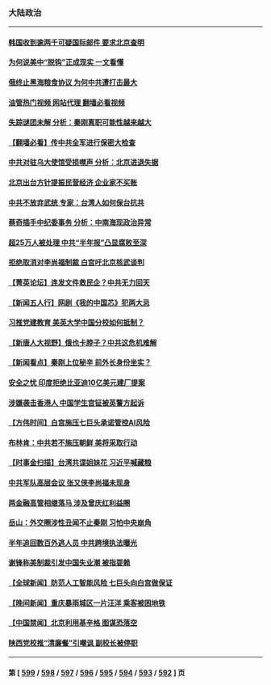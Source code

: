### 大陆政治
---
#### [韩国收到逾两千可疑国际邮件 要求北京查明](../../pages/ncid277/n14040474.md?07240445) 
#### [为何说美中“脱钩”正成现实 一文看懂](../../pages/ncid277/n14040091.md?07240445) 
#### [俄终止黑海粮食协议 为何中共遭打击最大](../../pages/ncid277/n14040090.md?07240445) 
#### [油管热门视频 网站代理 翻墙必看视频](http://138.2.39.72:81/youtube.html?epic-marker?07240445)
#### [失踪谜团未解 分析：秦刚离职可能性越来越大](../../pages/ncid277/n14040169.md?07240445) 
#### [【翻墙必看】传中共全军进行保密大检查](../../pages/ncid277/n14040160.md?07240445) 
#### [中共对驻乌大使馆受损噤声 分析：北京进退失据](../../pages/ncid277/n14040180.md?07240445) 
#### [北京出台方针提振民营经济 企业家不买账](../../pages/ncid277/n14040096.md?07240445) 
#### [中共不放弃武统 专家：台湾人如何保台抗共](../../pages/ncid277/n14039508.md?07240445) 
#### [蔡奇插手中纪委事务 分析：中南海现政治异常](../../pages/ncid277/n14040163.md?07240445) 
#### [超25万人被处理 中共“半年报”凸显腐败至深](../../pages/ncid277/n14040098.md?07240445) 
#### [拒绝取消对李尚福制裁 白宫吁北京核武谈判](../../pages/ncid277/n14040022.md?07240445) 
#### [【菁英论坛】连发文件救民企？中共无力回天](../../pages/ncid277/n14040108.md?07240445) 
#### [【新闻五人行】网剧《我的中国芯》犯两大忌](../../pages/ncid277/n14040094.md?07240445) 
#### [习推党建教育 美英大学中国分校如何抵制？](../../pages/ncid277/n14039715.md?07240445) 
#### [【新唐人大视野】俄也卡脖子？中共这危机难解](../../pages/ncid277/n14040088.md?07240445) 
#### [【新闻看点】秦刚上位秘辛 前外长身份坐实？](../../pages/ncid277/n14040041.md?07240445) 
#### [安全之忧 印度拒绝比亚迪10亿美元建厂提案](../../pages/ncid277/n14040034.md?07240445) 
#### [涉嫌袭击香港人 中国学生宫钲被英警方起诉](../../pages/ncid277/n14040051.md?07240445) 
#### [【方伟时间】白宫施压七巨头承诺管控AI风险](../../pages/ncid277/n14040044.md?07240445) 
#### [布林肯：中共若不施压朝鲜 美将采取行动](../../pages/ncid277/n14040025.md?07240445) 
#### [【时事金扫描】台湾共谍姐妹花 习近平喊藏粮](../../pages/ncid277/n14039977.md?07240445) 
#### [中共军队高层会议 张又侠李尚福未现身](../../pages/ncid277/n14039929.md?07240445) 
#### [两金融高管相继落马 涉及曾庆红利益圈](../../pages/ncid277/n14039918.md?07240445) 
#### [岳山：外交圈涉性丑闻不止秦刚 习怕中央崩角](../../pages/ncid277/n14039925.md?07240445) 
#### [半年追回数百外逃人员 中共跨境执法曝光](../../pages/ncid277/n14039923.md?07240445) 
#### [谢锋称美制裁引发中国失业潮 被指耍赖](../../pages/ncid277/n14039781.md?07240445) 
#### [【全球新闻】防范人工智能风险 七巨头向白宫做保证](../../pages/ncid277/n14039898.md?07240445) 
#### [【晚间新闻】重庆暴雨城区一片汪洋 乘客被困地铁](../../pages/ncid277/n14039897.md?07240445) 
#### [【中国禁闻】北京利用基辛格 图谋恐落空](../../pages/ncid277/n14039363.md?07240445) 
#### [陕西党校推“清廉餐”引嘲讽 副校长被停职](../../pages/ncid277/n14039889.md?07240445) 

---
#### 第 [ [599](./599.md?07240445) / [598](./598.md?07240445) / [597](./597.md?07240445) / [596](./596.md?07240445) / [595](./595.md?07240445) / [594](./594.md?07240445) / [593](./593.md?07240445) / [592](./592.md?07240445) ] 页
